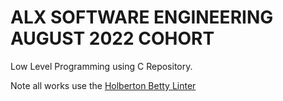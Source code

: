 # ALX SOFTWARE ENGINEERING AUGUST 2022 COHORT

Low Level Programming using C Repository.

Note all works use the [Holberton Betty Linter](https://github.com/holbertonschool/Betty)
